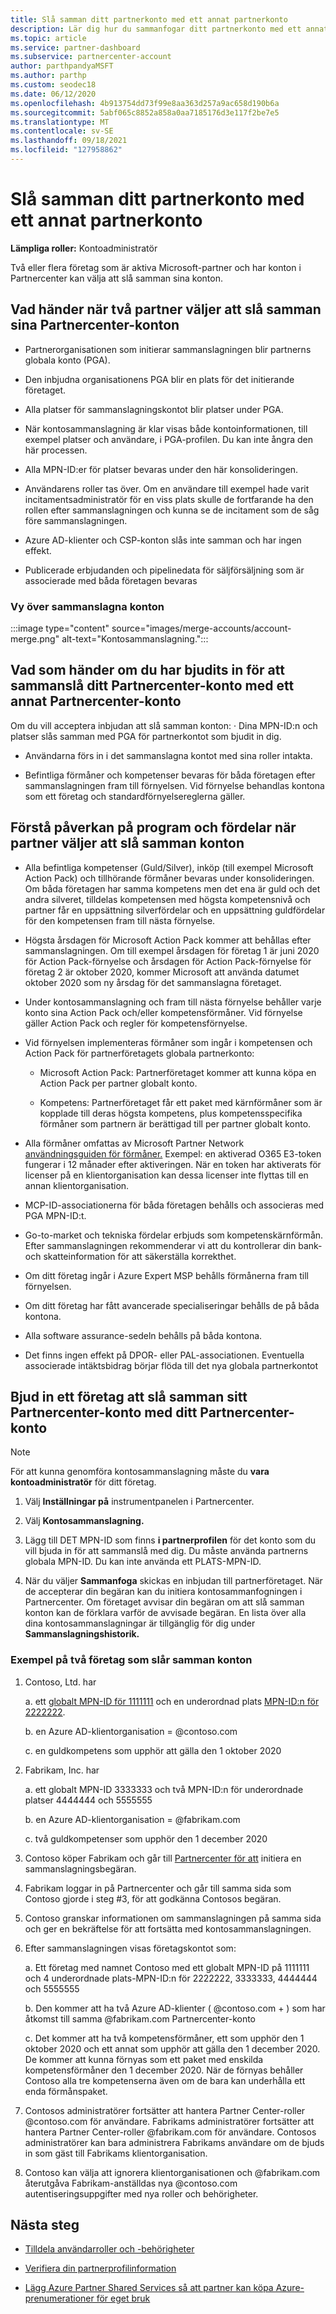 ```yaml
---
title: Slå samman ditt partnerkonto med ett annat partnerkonto
description: Lär dig hur du sammanfogar ditt partnerkonto med ett annat partnerkonto i Partnercenter – för företag som är aktiva Microsoft-partner i Partnercenter.
ms.topic: article
ms.service: partner-dashboard
ms.subservice: partnercenter-account
author: parthpandyaMSFT
ms.author: parthp
ms.custom: seodec18
ms.date: 06/12/2020
ms.openlocfilehash: 4b913754dd73f99e8aa363d257a9ac658d190b6a
ms.sourcegitcommit: 5abf065c8852a858a0aa7185176d3e117f2be7e5
ms.translationtype: MT
ms.contentlocale: sv-SE
ms.lasthandoff: 09/18/2021
ms.locfileid: "127958862"
---
```

# <a name="merge-your-partner-account-with-another-partner-account"></a>Slå samman ditt partnerkonto med ett annat partnerkonto

**Lämpliga roller:** Kontoadministratör

Två eller flera företag som är aktiva Microsoft-partner och har konton i Partnercenter kan välja att slå samman sina konton.

## <a name="what-happens-when-two-partners-elect-to-merge-their-partner-center-accounts"></a>Vad händer när två partner väljer att slå samman sina Partnercenter-konton

- Partnerorganisationen som initierar sammanslagningen blir partnerns globala konto (PGA).

- Den inbjudna organisationens PGA blir en plats för det initierande företaget.

- Alla platser för sammanslagningskontot blir platser under PGA.

- När kontosammanslagning är klar visas både kontoinformationen, till exempel platser och användare, i PGA-profilen. Du kan inte ångra den här processen.

- Alla MPN-ID:er för platser bevaras under den här konsolideringen.

- Användarens roller tas över. Om en användare till exempel hade varit incitamentsadministratör för en viss plats skulle de fortfarande ha den rollen efter sammanslagningen och kunna se de incitament som de såg före sammanslagningen.

- Azure AD-klienter och CSP-konton slås inte samman och har ingen effekt.

- Publicerade erbjudanden och pipelinedata för säljförsäljning som är associerade med båda företagen bevaras

### <a name="view-of-merged-accounts"></a>Vy över sammanslagna konton

:::image type="content" source="images/merge-accounts/account-merge.png" alt-text="Kontosammanslagning.":::

## <a name="what-to-expect-if-you-have-been-invited-to-merge-your-partner-center-account-with-another-partner-center-account"></a>Vad som händer om du har bjudits in för att sammanslå ditt Partnercenter-konto med ett annat Partnercenter-konto

Om du vill acceptera inbjudan att slå samman konton: · Dina MPN-ID:n och platser slås samman med PGA för partnerkontot som bjudit in dig.

- Användarna förs in i det sammanslagna kontot med sina roller intakta.

- Befintliga förmåner och kompetenser bevaras för båda företagen efter sammanslagningen fram till förnyelsen. Vid förnyelse behandlas kontona som ett företag och standardförnyelsereglerna gäller.

## <a name="understand-the-impacts-to-programs-and-benefits-when-partners-elect-to-merge-accounts"></a>Förstå påverkan på program och fördelar när partner väljer att slå samman konton

- Alla befintliga kompetenser (Guld/Silver), inköp (till exempel Microsoft Action Pack) och tillhörande förmåner bevaras under konsolideringen. Om båda företagen har samma kompetens men det ena är guld och det andra silveret, tilldelas kompetensen med högsta kompetensnivå och partner får en uppsättning silverfördelar och en uppsättning guldfördelar för den kompetensen fram till nästa förnyelse. 

- Högsta årsdagen för Microsoft Action Pack kommer att behållas efter sammanslagningen. Om till exempel årsdagen för företag 1 är juni 2020 för Action Pack-förnyelse och årsdagen för Action Pack-förnyelse för företag 2 är oktober 2020, kommer Microsoft att använda datumet oktober 2020 som ny årsdag för det sammanslagna företaget.

- Under kontosammanslagning och fram till nästa förnyelse behåller varje konto sina Action Pack och/eller kompetensförmåner. Vid förnyelse gäller Action Pack och regler för kompetensförnyelse.

- Vid förnyelsen implementeras förmåner som ingår i kompetensen och Action Pack för partnerföretagets globala partnerkonto:

  - Microsoft Action Pack: Partnerföretaget kommer att kunna köpa en Action Pack per partner globalt konto.

  - Kompetens: Partnerföretaget får ett paket med kärnförmåner som är kopplade till deras högsta kompetens, plus kompetensspecifika förmåner som partnern är berättigad till per partner globalt konto.

- Alla förmåner omfattas av Microsoft Partner Network [användningsguiden för förmåner.](https://partner.microsoft.com/dashboard/account/merger) Exempel: en aktiverad O365 E3-token fungerar i 12 månader efter aktiveringen. När en token har aktiverats för licenser på en klientorganisation kan dessa licenser inte flyttas till en annan klientorganisation.

- MCP-ID-associationerna för båda företagen behålls och associeras med PGA MPN-ID:t.

- Go-to-market och tekniska fördelar erbjuds som kompetenskärnförmån. Efter sammanslagningen rekommenderar vi att du kontrollerar din bank- och skatteinformation för att säkerställa korrekthet.

- Om ditt företag ingår i Azure Expert MSP behålls förmånerna fram till förnyelsen.

- Om ditt företag har fått avancerade specialiseringar behålls de på båda kontona.

- Alla software assurance-sedeln behålls på båda kontona. 

- Det finns ingen effekt på DPOR- eller PAL-associationen. Eventuella associerade intäktsbidrag börjar flöda till det nya globala partnerkontot

## <a name="invite-a-company-to-merge-their-partner-center-account-with-your-partner-center-account"></a>Bjud in ett företag att slå samman sitt Partnercenter-konto med ditt Partnercenter-konto

>[!Note]
>För att kunna genomföra kontosammanslagning måste du **vara kontoadministratör** för ditt företag.

1. Välj **Inställningar på** instrumentpanelen i Partnercenter. 

2. Välj **Kontosammanslagning.**

3. Lägg till DET MPN-ID som finns **i partnerprofilen** för det konto som du vill bjuda in för att sammanslå med dig. Du måste använda partnerns globala MPN-ID. Du kan inte använda ett PLATS-MPN-ID.

4. När du väljer **Sammanfoga** skickas en inbjudan till partnerföretaget. När de accepterar din begäran kan du initiera kontosammanfogningen i Partnercenter. Om företaget avvisar din begäran om att slå samman konton kan de förklara varför de avvisade begäran. En lista över alla dina kontosammanslagningar är tillgänglig för dig under **Sammanslagningshistorik.**
 
### <a name="example-of-two-companies-merging-accounts"></a>Exempel på två företag som slår samman konton

1. Contoso, Ltd. har 

    a. ett [globalt MPN-ID för 1111111](https://partner.microsoft.com/pcv/accountsettings/connectedpartnerprofile) och en underordnad plats [MPN-ID:n för 2222222](https://partner.microsoft.com/pcv/accountsettings/locationsprofile).
  
    b. en Azure AD-klientorganisation = @contoso.com
 
    c. en guldkompetens som upphör att gälla den 1 oktober 2020
2. Fabrikam, Inc. har
 
    a. ett globalt MPN-ID 3333333 och två MPN-ID:n för underordnade platser 4444444 och 5555555

    b.  en Azure AD-klientorganisation = @fabrikam.com

    c.  två guldkompetenser som upphör den 1 december 2020
3.  Contoso köper Fabrikam och går till [Partnercenter för att](https://partner.microsoft.com/dashboard/account/merger) initiera en sammanslagningsbegäran.
4.  Fabrikam loggar in på Partnercenter och går till samma sida som Contoso gjorde i steg #3, för att godkänna Contosos begäran.
5.  Contoso granskar informationen om sammanslagningen på samma sida och ger en bekräftelse för att fortsätta med kontosammanslagningen.
6.  Efter sammanslagningen visas företagskontot som:

    a.  Ett företag med namnet Contoso med ett globalt MPN-ID på 1111111 och 4 underordnade plats-MPN-ID:n för 2222222, 3333333, 4444444 och 5555555
    
    b.  Den kommer att ha två Azure AD-klienter ( @contoso.com + ) som har åtkomst till samma @fabrikam.com Partnercenter-konto
    
    c.  Det kommer att ha två kompetensförmåner, ett som upphör den 1 oktober 2020 och ett annat som upphör att gälla den 1 december 2020. De kommer att kunna förnyas som ett paket med enskilda kompetensförmåner den 1 december 2020. När de förnyas behåller Contoso alla tre kompetenserna även om de bara kan underhålla ett enda förmånspaket.
    
7.  Contosos administratörer fortsätter att hantera Partner Center-roller @contoso.com för användare. Fabrikams administratörer fortsätter att hantera Partner Center-roller @fabrikam.com för användare. Contosos administratörer kan bara administrera Fabrikams användare om de bjuds in som gäst till Fabrikams klientorganisation.
8.  Contoso kan välja att ignorera klientorganisationen och @fabrikam.com återutgåva Fabrikam-anställdas nya @contoso.com autentiseringsuppgifter med nya roller och behörigheter.

## <a name="next-steps"></a>Nästa steg

- [Tilldela användarroller och -behörigheter](permissions-overview.md)

- [Verifiera din partnerprofilinformation](update-your-partner-profile.md)

- [Lägg Azure Partner Shared Services så att partner kan köpa Azure-prenumerationer för eget bruk](shared-services.md)
